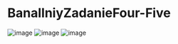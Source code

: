 # BanallniyZadanieFour-Five
![image](https://user-images.githubusercontent.com/89976364/212188139-c7cf8a73-f1c8-4d79-87c5-03a0cdfbda9c.png)
![image](https://user-images.githubusercontent.com/89976364/212188189-5ad4db9a-f64f-4e7b-94f0-10e2ffadcbfa.png)
![image](https://user-images.githubusercontent.com/89976364/212188254-0eac3472-668e-41d4-9f4f-4a342756fb69.png)
